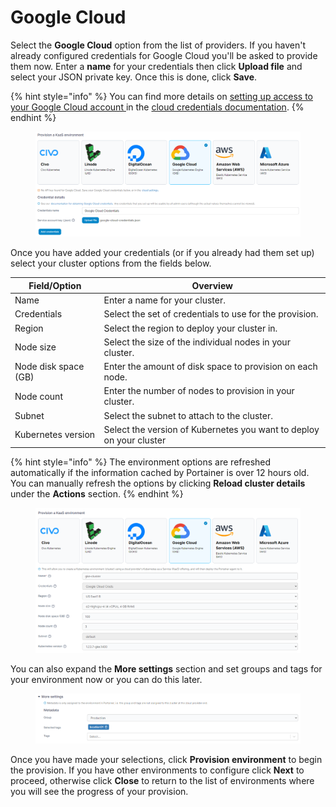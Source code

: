 # Google Cloud

Select the **Google Cloud** option from the list of providers. If you haven't already configured credentials for Google Cloud you'll be asked to provide them now. Enter a **name** for your credentials then click **Upload file** and select your JSON private key. Once this is done, click **Save**.

{% hint style="info" %}
You can find more details on [setting up access to your Google Cloud account ](../../../admin/settings/cloud/gke.md)in the [cloud credentials documentation](../../../admin/settings/cloud/).
{% endhint %}

<figure><img src="../../../.gitbook/assets/2.15-kaas-creds-gke.png" alt=""><figcaption></figcaption></figure>

Once you have added your credentials (or if you already had them set up) select your cluster options from the fields below.

| Field/Option         | Overview                                                            |
| -------------------- | ------------------------------------------------------------------- |
| Name                 | Enter a name for your cluster.                                      |
| Credentials          | Select the set of credentials to use for the provision.             |
| Region               | Select the region to deploy your cluster in.                        |
| Node size            | Select the size of the individual nodes in your cluster.            |
| Node disk space (GB) | Enter the amount of disk space to provision on each node.           |
| Node count           | Enter the number of nodes to provision in your cluster.             |
| Subnet               | Select the subnet to attach to the cluster.                         |
| Kubernetes version   | Select the version of Kubernetes you want to deploy on your cluster |

{% hint style="info" %}
The environment options are refreshed automatically if the information cached by Portainer is over 12 hours old. You can manually refresh the options by clicking **Reload cluster details** under the **Actions** section.
{% endhint %}

<figure><img src="../../../.gitbook/assets/2.15-kaas-provision-gke.png" alt=""><figcaption></figcaption></figure>

You can also expand the **More settings** section and set groups and tags for your environment now or you can do this later.

<figure><img src="../../../.gitbook/assets/2.15-kaas-provision-moresettings.png" alt=""><figcaption></figcaption></figure>

Once you have made your selections, click **Provision environment** to begin the provision. If you have other environments to configure click **Next** to proceed, otherwise click **Close** to return to the list of environments where you will see the progress of your provision.
